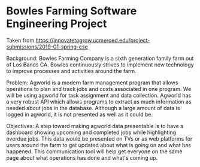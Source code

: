 # Bowles Farming Software Engineering Project

Taken from https://innovatetogrow.ucmerced.edu/project-submissions/2019-01-spring-cse

Background:
Bowles Farming Company is a sixth generation family farm out of Los Banos CA. Bowles continuously strives to implement new technology to improve processes and activities around the farm.

Problem:
Agworld is a modern farm management program that allows operations to plan and track jobs and costs associated in one program. We will be using agworld for task assignment and data collection. Agworld has a very robust API which allows programs to extract as much information as needed about jobs in the database. Although a large amount of data is logged in agworld, it is not presented as well as it could be.

Objectives:
A step toward making agworld data presentable is to have a dashboard showing upcoming and completed jobs while highlighting overdue jobs. This data would be presented on TVs or as web platforms for users around the farm to get updated about what is going on and what has happened. This communication tool will help get everyone on the same page about what operations has done and what's coming up.
